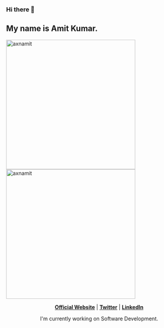 ### Hi there 👋

## My name is Amit Kumar.


<p><img align="left" src="https://github-readme-stats.vercel.app/api/top-langs/?username=axnamit&layout=compact&hide=html" alt="axnamit" width="350"/></p>
<p>&nbsp;<img align="center" src="https://github-readme-stats.vercel.app/api?username=axnamit&show_icons=true" alt="axnamit"  width="350"/></p>


<p align="center">
  <strong><a href="https://axnamit.github.io/">Official Website</a></strong> |
  <strong><a href="https://twitter.com/YoungLordOn">Twitter</a></strong> |
  <strong><a href="https://www.linkedin.com/in/amit-kumar-b28488167">LinkedIn</a></strong> 
</p>

<p align="center">I'm currently working on Software Development.</p>





